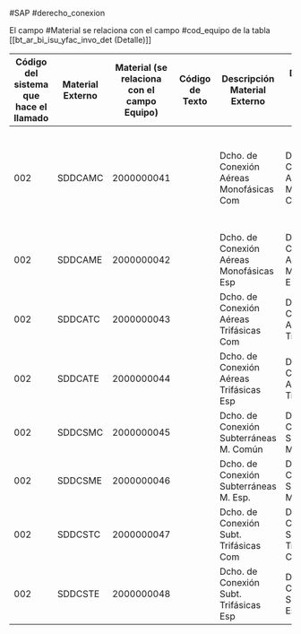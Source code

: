 #SAP #derecho_conexion 

El campo #Material se relaciona con el campo #cod_equipo de la tabla [[bt_ar_bi_isu_yfac_invo_det (Detalle)]]

| Código del sistema que hace el llamado | Material Externo | Material (se relaciona con el campo Equipo) | Código de Texto | Descripción Material Externo             | Descipción material aparezca factura     | Texto breve de material                  |                                                               Como se imprime                                                                | Impresor        | Principal | Parcial |     |
| -------------------------------------- | ---------------- | ------------------------------------------- | --------------- | ---------------------------------------- | ---------------------------------------- | ---------------------------------------- | :------------------------------------------------------------------------------------------------------------------------------------------: | --------------- | --------- | ------- | --- |
| 002                                    | SDDCAMC          | 2000000041                                  |                 | Dcho. de Conexión Aéreas Monofásicas Com | Derecho de Conexión Aéreas Monofásicas C | Derecho de Conexión Aéreas Monofásicas C | Sol.Fact.SD/Factura ISU. Texto configurado en la operación parcial ISU, cuando se crea la factura se toma el texto de la tabla TFKTVOT-TXT30 | Impresor de ISU | 9800      | 0500    |     |
| 002                                    | SDDCAME          | 2000000042                                  |                 | Dcho. de Conexión Aéreas Monofásicas Esp | Derecho de Conexión Aéreas Monofásicas E | Derecho de Conexión Aéreas Monofásicas E |                                                                                                                                              |                 | 9800      | 0504    |     |
| 002                                    | SDDCATC          | 2000000043                                  |                 | Dcho. de Conexión Aéreas Trifásicas Com  | Derecho de Conexión Aéreas Trifásicas Co | Derecho de Conexión Aéreas Trifásicas Co |                                                                                                                                              |                 | 9800      | 0502    |     |
| 002                                    | SDDCATE          | 2000000044                                  |                 | Dcho. de Conexión Aéreas Trifásicas Esp  | Derecho de Conexión Aéreas Trifásicas Es | Derecho de Conexión Aéreas Trifásicas Es |                                                                                                                                              |                 | 9800      | 0506    |     |
| 002                                    | SDDCSMC          | 2000000045                                  |                 | Dcho. de Conexión Subterráneas M. Común  | Derecho de Conexión Subterráneas M.Común | Derecho de Conexión Subterráneas M.Común |                                                                                                                                              |                 | 9800      | 0501    |     |
| 002                                    | SDDCSME          | 2000000046                                  |                 | Dcho. de Conexión Subterráneas M. Esp.   | Derecho de Conexión Subterráneas M. Esp. | Derecho de Conexión Subterráneas M. Esp. |                                                                                                                                              |                 | 9800      | 0505    |     |
| 002                                    | SDDCSTC          | 2000000047                                  |                 | Dcho. de Conexión Subt. Trifásicas Com   | Der de Conexi Subterr Trifási Común      | Derecho de Conexión Subterráneas Especia |                                                                                                                                              |                 | 9800      | 0503    |     |
| 002                                    | SDDCSTE          | 2000000048                                  |                 | Dcho. de Conexión Subt. Trifásicas Esp   | Derecho de Conexión Subterráneas Especia | Derecho de Conexión Subterráneas Especia |                                                                                                                                              |                 | 9800      | 0507    |     |